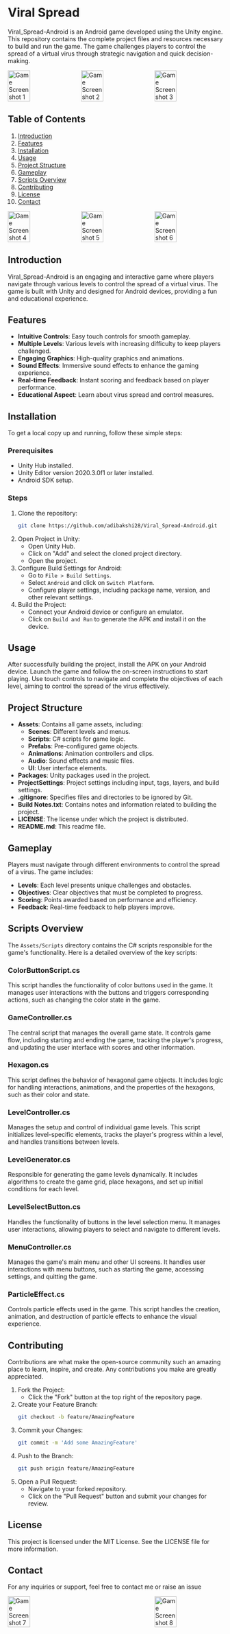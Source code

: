 # Viral Spread

Viral_Spread-Android is an Android game developed using the Unity engine. This repository contains the complete project files and resources necessary to build and run the game. The game challenges players to control the spread of a virtual virus through strategic navigation and quick decision-making.

<div style="display: flex; justify-content: space-between;">
  <img src="Game%20Screenshot/VS1.png" alt="Game Screenshot 1" style="width: 32%;">
  <img src="Game%20Screenshot/VS2.png" alt="Game Screenshot 2" style="width: 32%;">
  <img src="Game%20Screenshot/VS3.png" alt="Game Screenshot 3" style="width: 32%;">
</div>

## Table of Contents
1. [Introduction](#introduction)
2. [Features](#features)
3. [Installation](#installation)
4. [Usage](#usage)
5. [Project Structure](#project-structure)
6. [Gameplay](#gameplay)
7. [Scripts Overview](#scripts-overview)
8. [Contributing](#contributing)
9. [License](#license)
10. [Contact](#contact)

<div style="display: flex; justify-content: space-between;">
  <img src="Game%20Screenshot/VS4.png" alt="Game Screenshot 4" style="width: 32%;">
  <img src="Game%20Screenshot/VS5.png" alt="Game Screenshot 5" style="width: 32%;">
  <img src="Game%20Screenshot/VS6.png" alt="Game Screenshot 6" style="width: 32%;">
</div>

## Introduction

Viral_Spread-Android is an engaging and interactive game where players navigate through various levels to control the spread of a virtual virus. The game is built with Unity and designed for Android devices, providing a fun and educational experience.

## Features
- **Intuitive Controls**: Easy touch controls for smooth gameplay.
- **Multiple Levels**: Various levels with increasing difficulty to keep players challenged.
- **Engaging Graphics**: High-quality graphics and animations.
- **Sound Effects**: Immersive sound effects to enhance the gaming experience.
- **Real-time Feedback**: Instant scoring and feedback based on player performance.
- **Educational Aspect**: Learn about virus spread and control measures.

## Installation

To get a local copy up and running, follow these simple steps:

### Prerequisites
- Unity Hub installed.
- Unity Editor version 2020.3.0f1 or later installed.
- Android SDK setup.

### Steps
1. Clone the repository:
    ```sh
    git clone https://github.com/adibakshi28/Viral_Spread-Android.git
    ```
2. Open Project in Unity:
    - Open Unity Hub.
    - Click on "Add" and select the cloned project directory.
    - Open the project.
3. Configure Build Settings for Android:
    - Go to `File > Build Settings`.
    - Select `Android` and click on `Switch Platform`.
    - Configure player settings, including package name, version, and other relevant settings.
4. Build the Project:
    - Connect your Android device or configure an emulator.
    - Click on `Build and Run` to generate the APK and install it on the device.

## Usage

After successfully building the project, install the APK on your Android device. Launch the game and follow the on-screen instructions to start playing. Use touch controls to navigate and complete the objectives of each level, aiming to control the spread of the virus effectively.

## Project Structure
- **Assets**: Contains all game assets, including:
    - **Scenes**: Different levels and menus.
    - **Scripts**: C# scripts for game logic.
    - **Prefabs**: Pre-configured game objects.
    - **Animations**: Animation controllers and clips.
    - **Audio**: Sound effects and music files.
    - **UI**: User interface elements.
- **Packages**: Unity packages used in the project.
- **ProjectSettings**: Project settings including input, tags, layers, and build settings.
- **.gitignore**: Specifies files and directories to be ignored by Git.
- **Build Notes.txt**: Contains notes and information related to building the project.
- **LICENSE**: The license under which the project is distributed.
- **README.md**: This readme file.

## Gameplay

Players must navigate through different environments to control the spread of a virus. The game includes:
- **Levels**: Each level presents unique challenges and obstacles.
- **Objectives**: Clear objectives that must be completed to progress.
- **Scoring**: Points awarded based on performance and efficiency.
- **Feedback**: Real-time feedback to help players improve.

## Scripts Overview

The `Assets/Scripts` directory contains the C# scripts responsible for the game's functionality. Here is a detailed overview of the key scripts:

### ColorButtonScript.cs
This script handles the functionality of color buttons used in the game. It manages user interactions with the buttons and triggers corresponding actions, such as changing the color state in the game.

### GameController.cs
The central script that manages the overall game state. It controls game flow, including starting and ending the game, tracking the player's progress, and updating the user interface with scores and other information.

### Hexagon.cs
This script defines the behavior of hexagonal game objects. It includes logic for handling interactions, animations, and the properties of the hexagons, such as their color and state.

### LevelController.cs
Manages the setup and control of individual game levels. This script initializes level-specific elements, tracks the player's progress within a level, and handles transitions between levels.

### LevelGenerator.cs
Responsible for generating the game levels dynamically. It includes algorithms to create the game grid, place hexagons, and set up initial conditions for each level.

### LevelSelectButton.cs
Handles the functionality of buttons in the level selection menu. It manages user interactions, allowing players to select and navigate to different levels.

### MenuController.cs
Manages the game's main menu and other UI screens. It handles user interactions with menu buttons, such as starting the game, accessing settings, and quitting the game.

### ParticleEffect.cs
Controls particle effects used in the game. This script handles the creation, animation, and destruction of particle effects to enhance the visual experience.

## Contributing

Contributions are what make the open-source community such an amazing place to learn, inspire, and create. Any contributions you make are greatly appreciated.

1. Fork the Project:
    - Click the "Fork" button at the top right of the repository page.
2. Create your Feature Branch:
    ```sh
    git checkout -b feature/AmazingFeature
    ```
3. Commit your Changes:
    ```sh
    git commit -m 'Add some AmazingFeature'
    ```
4. Push to the Branch:
    ```sh
    git push origin feature/AmazingFeature
    ```
5. Open a Pull Request:
    - Navigate to your forked repository.
    - Click on the "Pull Request" button and submit your changes for review.

## License

This project is licensed under the MIT License. See the LICENSE file for more information.

## Contact

For any inquiries or support, feel free to contact me or raise an issue

<div style="display: flex; justify-content: space-between;">
  <img src="Game%20Screenshot/VS7.png" alt="Game Screenshot 7" style="width: 32%;">
  <img src="Game%20Screenshot/VS8.png" alt="Game Screenshot 8" style="width: 32%;">
</div>
